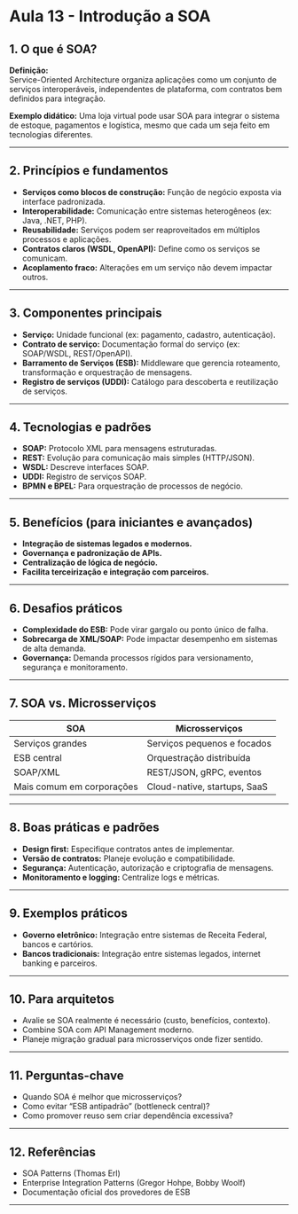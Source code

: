 # Aula 13 - Introdução a SOA

## 1. O que é SOA?

**Definição:**  
Service-Oriented Architecture organiza aplicações como um conjunto de serviços interoperáveis, independentes de plataforma, com contratos bem definidos para integração.

**Exemplo didático:** Uma loja virtual pode usar SOA para integrar o sistema de estoque, pagamentos e logística, mesmo que cada um seja feito em tecnologias diferentes.

---

## 2. Princípios e fundamentos

- **Serviços como blocos de construção:** Função de negócio exposta via interface padronizada.
- **Interoperabilidade:** Comunicação entre sistemas heterogêneos (ex: Java, .NET, PHP).
- **Reusabilidade:** Serviços podem ser reaproveitados em múltiplos processos e aplicações.
- **Contratos claros (WSDL, OpenAPI):** Define como os serviços se comunicam.
- **Acoplamento fraco:** Alterações em um serviço não devem impactar outros.

---

## 3. Componentes principais

- **Serviço:** Unidade funcional (ex: pagamento, cadastro, autenticação).
- **Contrato de serviço:** Documentação formal do serviço (ex: SOAP/WSDL, REST/OpenAPI).
- **Barramento de Serviços (ESB):** Middleware que gerencia roteamento, transformação e orquestração de mensagens.
- **Registro de serviços (UDDI):** Catálogo para descoberta e reutilização de serviços.

---

## 4. Tecnologias e padrões

- **SOAP:** Protocolo XML para mensagens estruturadas.
- **REST:** Evolução para comunicação mais simples (HTTP/JSON).
- **WSDL:** Descreve interfaces SOAP.
- **UDDI:** Registro de serviços SOAP.
- **BPMN e BPEL:** Para orquestração de processos de negócio.

---

## 5. Benefícios (para iniciantes e avançados)

- **Integração de sistemas legados e modernos.**
- **Governança e padronização de APIs.**
- **Centralização de lógica de negócio.**
- **Facilita terceirização e integração com parceiros.**

---

## 6. Desafios práticos

- **Complexidade do ESB:** Pode virar gargalo ou ponto único de falha.
- **Sobrecarga de XML/SOAP:** Pode impactar desempenho em sistemas de alta demanda.
- **Governança:** Demanda processos rígidos para versionamento, segurança e monitoramento.

---

## 7. SOA vs. Microsserviços

| SOA                       | Microsserviços                 |
|---------------------------|-------------------------------|
| Serviços grandes          | Serviços pequenos e focados   |
| ESB central               | Orquestração distribuída      |
| SOAP/XML                  | REST/JSON, gRPC, eventos      |
| Mais comum em corporações | Cloud-native, startups, SaaS  |

---

## 8. Boas práticas e padrões

- **Design first:** Especifique contratos antes de implementar.
- **Versão de contratos:** Planeje evolução e compatibilidade.
- **Segurança:** Autenticação, autorização e criptografia de mensagens.
- **Monitoramento e logging:** Centralize logs e métricas.

---

## 9. Exemplos práticos

- **Governo eletrônico:** Integração entre sistemas de Receita Federal, bancos e cartórios.
- **Bancos tradicionais:** Integração entre sistemas legados, internet banking e parceiros.

---

## 10. Para arquitetos

- Avalie se SOA realmente é necessário (custo, benefícios, contexto).
- Combine SOA com API Management moderno.
- Planeje migração gradual para microsserviços onde fizer sentido.

---

## 11. Perguntas-chave

- Quando SOA é melhor que microsserviços?
- Como evitar “ESB antipadrão” (bottleneck central)?
- Como promover reuso sem criar dependência excessiva?

---

## 12. Referências

- SOA Patterns (Thomas Erl)
- Enterprise Integration Patterns (Gregor Hohpe, Bobby Woolf)
- Documentação oficial dos provedores de ESB

---